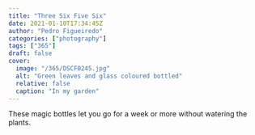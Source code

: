 ```yaml
---
title: "Three Six Five Six"
date: 2021-01-10T17:34:45Z
author: "Pedro Figueiredo"
categories: ["photography"]
tags: ["365"]
draft: false
cover:
  image: "/365/DSCF0245.jpg"
  alt: "Green leaves and glass coloured bottled"
  relative: false
  caption: "In my garden"
---
```


These magic bottles let you go for a week or more without watering the plants.
